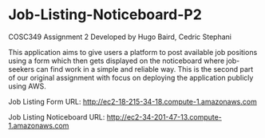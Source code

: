 # Job-Listing-Noticeboard-P2

COSC349 Assignment 2 Developed by Hugo Baird, Cedric Stephani

This application aims to give users a platform to post available job positions using a form which then gets displayed on the noticeboard where job-seekers can find work in a simple and reliable way. This is the second part of our original assignment with focus on deploying the application publicly using AWS.

Job Listing Form URL: http://ec2-18-215-34-18.compute-1.amazonaws.com

Job Listing Noticeboard URL: http://ec2-34-201-47-13.compute-1.amazonaws.com
